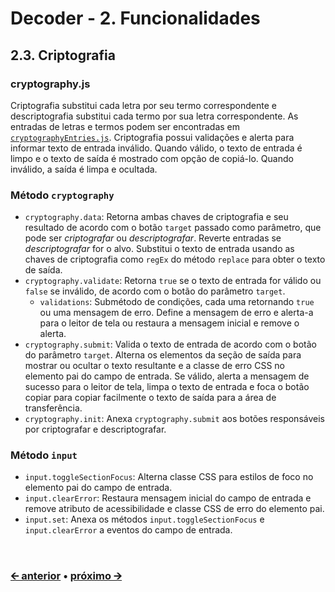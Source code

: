 # Decoder - 2. Funcionalidades
## 2.3. Criptografia
### cryptography.js
Criptografia substitui cada letra por seu termo correspondente e descriptografia substitui cada termo por sua letra correspondente. As entradas de letras e termos podem ser encontradas em [`cryptographyEntries.js`](/src/js/cryptographyEntries.js). Criptografia possui validações e alerta para informar texto de entrada inválido. Quando válido, o texto de entrada é limpo e o texto de saída é mostrado com opção de copiá-lo. Quando inválido, a saída é limpa e ocultada.

### Método `cryptography`
- `cryptography.data`: Retorna ambas chaves de criptografia e seu resultado de acordo com o botão `target` passado como parâmetro, que pode ser *criptografar* ou *descriptografar*. Reverte entradas se *descriptografar* for o alvo. Substitui o texto de entrada usando as chaves de criptografia como `regEx` do método `replace` para obter o texto de saída.
- `cryptography.validate`: Retorna `true` se o texto de entrada for válido ou `false` se inválido, de acordo com o botão do parâmetro `target`.
  - `validations`: Submétodo de condições, cada uma retornando `true` ou uma mensagem de erro. Define a mensagem de erro e alerta-a para o leitor de tela ou restaura a mensagem inicial e remove o alerta.
- `cryptography.submit`: Valida o texto de entrada de acordo com o botão do parâmetro `target`. Alterna os elementos da seção de saída para mostrar ou ocultar o texto resultante e a classe de erro CSS no elemento pai do campo de entrada. Se válido, alerta a mensagem de sucesso para o leitor de tela, limpa o texto de entrada e foca o botão copiar para copiar facilmente o texto de saída para a área de transferência.
- `cryptography.init`: Anexa `cryptography.submit` aos botões responsáveis ​​por criptografar e descriptografar.

### Método `input`
- `input.toggleSectionFocus`: Alterna classe CSS para estilos de foco no elemento pai do campo de entrada.
- `input.clearError`: Restaura mensagem inicial do campo de entrada e remove atributo de acessibilidade e classe CSS de erro do elemento pai.
- `input.set`: Anexa os métodos `input.toggleSectionFocus` e `input.clearError` a eventos do campo de entrada.

<br>

### [🡨 anterior](/docs/pt/feature-translation.md) • [próximo 🡪](/docs/pt/feature-copy.md)

